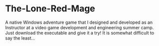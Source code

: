 # The-Lone-Red-Mage

A native Windows adventure game that I designed and developed as an Instructor at a video game development and engineering summer camp. Just download the executable and give it a try! It is somewhat difficult to say the least...
